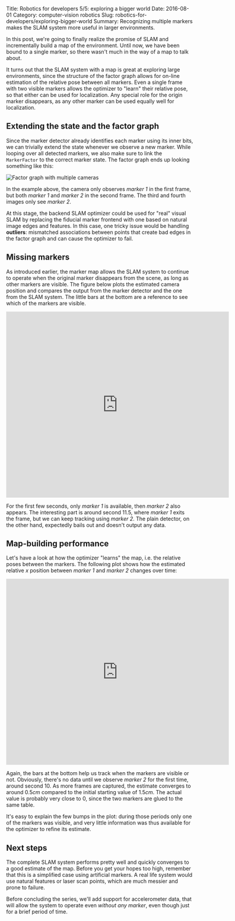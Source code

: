 Title: Robotics for developers 5/5: exploring a bigger world
Date: 2016-08-01
Category: computer-vision robotics
Slug: robotics-for-developers/exploring-bigger-world
Summary: Recognizing multiple markers makes the SLAM system more useful in larger environments.

In this post, we're going to finally realize the promise of SLAM and incrementally build a map of the environment. Until now, we have been bound to a single marker, so there wasn't much in the way of a map to talk about.

It turns out that the SLAM system with a map is great at exploring large environments, since the structure of the factor graph allows for on-line estimation of the relative pose between all markers. Even a single frame with two visible markers allows the optimizer to "learn" their relative pose, so that either can be used for localization. Any special role for the origin marker disappears, as any other marker can be used equally well for localization.

## Extending the state and the factor graph

Since the marker detector already identifies each marker using its inner bits, we can trivially extend the state whenever we observe a new marker. While looping over all detected markers, we also make sure to link the `MarkerFactor` to the correct marker state. The factor graph ends up looking something like this:

<img src="{attach}fgraph_multimarker.pdf" class="img-center" alt="Factor graph with multiple cameras" style="max-width: 400px"/>

In the example above, the camera only observes *marker 1* in the first frame, but both *marker 1* and *marker 2* in the second frame. The third and fourth images only see *marker 2*.

At this stage, the backend SLAM optimizer could be used for "real" visual SLAM by replacing the fiducial marker frontend with one based on natural image edges and features. In this case, one tricky issue would be handling **outliers**: mismatched associations between points that create bad edges in the factor graph and can cause the optimizer to fail.

## Missing markers

As introduced earlier, the marker map allows the SLAM system to continue to operate when the original marker disappears from the scene, as long as other markers are visible. The figure below plots the estimated camera position and compares the output from the marker detector and the one from the SLAM system. The little bars at the bottom are a reference to see which of the markers are visible.

<iframe width="600" height="500" frameborder="0" scrolling="no" src="https://plot.ly/~nikoperugia/15.embed"></iframe>

For the first few seconds, only *marker 1* is available, then *marker 2* also appears. The interesting part is around second 11.5, where *marker 1* exits the frame, but we can keep tracking using *marker 2*. The plain detector, on the other hand, expectedly bails out and doesn't output any data.

## Map-building performance

Let's have a look at how the optimizer "learns" the map, i.e. the relative poses between the markers. The following plot shows how the estimated relative $x$ position between *marker 1* and *marker 2* changes over time:

<iframe width="600" height="500" frameborder="0" scrolling="no" src="https://plot.ly/~nikoperugia/17.embed"></iframe>

Again, the bars at the bottom help us track when the markers are visible or not. Obviously, there's no data until we observe *marker 2* for the first time, around second 10. As more frames are captured, the estimate converges to around $0.5cm$ compared to the initial starting value of $1.5cm$. The actual value is probably very close to $0$, since the two markers are glued to the same table.

It's easy to explain the few bumps in the plot: during those periods only one of the markers was visible, and very little information was thus available for the optimizer to refine its estimate.

## Next steps

The complete SLAM system performs pretty well and quickly converges to a good estimate of the map. Before you get your hopes too high, remember that this is a simplified case using artificial markers. A real life system would use natural features or laser scan points, which are much messier and prone to failure.

Before concluding the series, we'll add support for accelerometer data, that will allow the system to operate even *without any marker*, even though just for a brief period of time.
